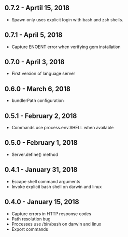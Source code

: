 ## 0.7.2 - Aprtil 15, 2018
- Spawn only uses explicit login with bash and zsh shells.

## 0.7.1 - April 5, 2018
- Capture ENOENT error when verifying gem installation

## 0.7.0 - April 3, 2018
- First version of language server

## 0.6.0 - March 6, 2018
- bundlerPath configuration

## 0.5.1 - February 2, 2018
- Commands use process.env.SHELL when available

## 0.5.0 - February 1, 2018
- Server.define() method

## 0.4.1 - January 31, 2018
- Escape shell command arguments
- Invoke explicit bash shell on darwin and linux

## 0.4.0 - January 15, 2018
- Capture errors in HTTP response codes
- Path resolution bug
- Processes use /bin/bash on darwin and linux
- Export commands
